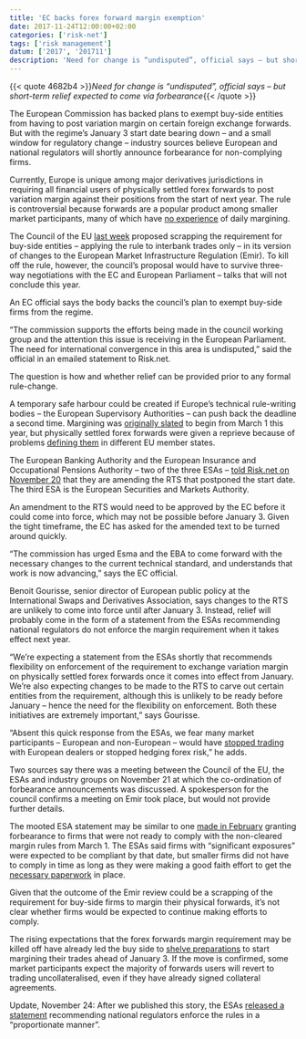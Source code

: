 ```yaml
---
title: 'EC backs forex forward margin exemption'
date: 2017-11-24T12:00:00+02:00
categories: ['risk-net']
tags: ['risk management']
datum: ['2017', '201711']
description: 'Need for change is “undisputed”, official says – but short-term relief expected to come via forbearance'
---
```


{{< quote 4682b4 >}}_Need for change is “undisputed”, official says – but short-term relief expected to come via forbearance_{{< /quote >}}

The European Commission has backed plans to exempt buy-side entities from having to post variation margin on certain foreign exchange forwards. But with the regime’s January 3 start date bearing down – and a small window for regulatory change – industry sources believe European and national regulators will shortly announce forbearance for non-complying firms.

Currently, Europe is unique among major derivatives jurisdictions in requiring all financial users of physically settled forex forwards to post variation margin against their positions from the start of next year. The rule is controversial because forwards are a popular product among smaller market participants, many of which have [no experience](https://www.risk.net/derivatives/2480707/buy-side-firms-seek-urgent-vm-relief) of daily margining.

The Council of the EU [last week](https://www.risk.net/derivatives/5359331/eu-proposals-feed-hopes-of-fx-forward-vm-relief) proposed scrapping the requirement for buy-side entities – applying the rule to interbank trades only – in its version of changes to the European Market Infrastructure Regulation (Emir). To kill off the rule, however, the council’s proposal would have to survive three-way negotiations with the EC and European Parliament – talks that will not conclude this year.

An EC official says the body backs the council’s plan to exempt buy-side firms from the regime.

“The commission supports the efforts being made in the council working group and the attention this issue is receiving in the European Parliament. The need for international convergence in this area is undisputed,” said the official in an emailed statement to Risk.net.

The question is how and whether relief can be provided prior to any formal rule-change.

A temporary safe harbour could be created if Europe’s technical rule-writing bodies – the European Supervisory Authorities – can push back the deadline a second time. Margining was [originally slated](https://www.risk.net/regulation/2479367/giancarlo-march-vm-deadline-massive-challenge) to begin from March 1 this year, but physically settled forex forwards were given a reprieve because of problems [defining them](https://www.risk.net/derivatives/currency-derivatives/3848476/forex-swap-margin-treatment-uncertain-ahead-of-vm-deadline) in different EU member states.

The European Banking Authority and the European Insurance and Occupational Pensions Authority – two of the three ESAs – [told Risk.net on November 20](https://www.risk.net/derivatives/5360171/eba-and-eiopa-confirm-changes-to-vm-rule-for-forwards) that they are amending the RTS that postponed the start date. The third ESA is the European Securities and Markets Authority.

An amendment to the RTS would need to be approved by the EC before it could come into force, which may not be possible before January 3. Given the tight timeframe, the EC has asked for the amended text to be turned around quickly.

“The commission has urged Esma and the EBA to come forward with the necessary changes to the current technical standard, and understands that work is now advancing,” says the EC official.

Benoit Gourisse, senior director of European public policy at the International Swaps and Derivatives Association, says changes to the RTS are unlikely to come into force until after January 3. Instead, relief will probably come in the form of a statement from the ESAs recommending national regulators do not enforce the margin requirement when it takes effect next year.

“We’re expecting a statement from the ESAs shortly that recommends flexibility on enforcement of the requirement to exchange variation margin on physically settled forex forwards once it comes into effect from January. We’re also expecting changes to be made to the RTS to carve out certain entities from the requirement, although this is unlikely to be ready before January – hence the need for the flexibility on enforcement. Both these initiatives are extremely important,” says Gourisse.

“Absent this quick response from the ESAs, we fear many market participants – European and non-European – would have [stopped trading](https://www.risk.net/derivatives/5313881/fx-forwards-users-drop-eu-banks-over-margin-rule) with European dealers or stopped hedging forex risk,” he adds.

Two sources say there was a meeting between the Council of the EU, the ESAs and industry groups on November 21 at which the co-ordination of forbearance announcements was discussed. A spokesperson for the council confirms a meeting on Emir took place, but would not provide further details.

The mooted ESA statement may be similar to one [made in February](https://www.risk.net/derivatives/3936751/regulators-relent-ahead-of-vm-big-bang) granting forbearance to firms that were not ready to comply with the non-cleared margin rules from March 1. The ESAs said firms with “significant exposures” were expected to be compliant by that date, but smaller firms did not have to comply in time as long as they were making a good faith effort to get the [necessary paperwork](https://www.risk.net/derivatives/2478801/docs-shock-how-dealers-are-tackling-the-vm-deadline) in place.

Given that the outcome of the Emir review could be a scrapping of the requirement for buy-side firms to margin their physical forwards, it’s not clear whether firms would be expected to continue making efforts to comply.

The rising expectations that the forex forwards margin requirement may be killed off have already led the buy side to [shelve preparations](https://www.risk.net/derivatives/5361686/buy-side-delays-forex-forward-vm-plans-amid-uncertainty) to start margining their trades ahead of January 3. If the move is confirmed, some market participants expect the majority of forwards users will revert to trading uncollateralised, even if they have already signed collateral agreements.

Update, November 24: After we published this story, the ESAs [released a statement](https://esas-joint-committee.europa.eu/Pages/News/Variation-margin-exchange-for-physically-settled-FX-forwards-under-EMIR-.aspx) recommending national regulators enforce the rules in a “proportionate manner”.

